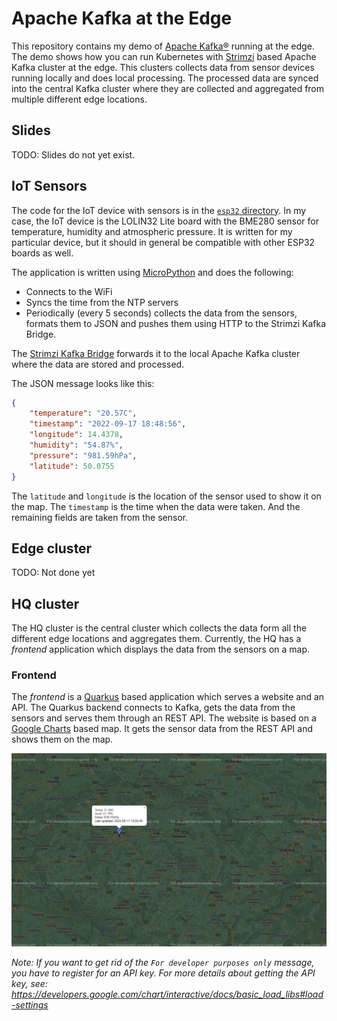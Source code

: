# Apache Kafka at the Edge

This repository contains my demo of [Apache Kafka®](https://kafka.apache.org/) running at the edge.
The demo shows how you can run Kubernetes with [Strimzi](https://strimzi.io/) based Apache Kafka cluster at the edge.
This clusters collects data from sensor devices running locally and does local processing.
The processed data are synced into the central Kafka cluster where they are collected and aggregated from multiple different edge locations.

## Slides

TODO: Slides do not yet exist.

## IoT Sensors

The code for the IoT device with sensors is in the [`esp32` directory](./esp32).
In my case, the IoT device is the LOLIN32 Lite board with the BME280 sensor for temperature, humidity and atmospheric pressure.
It is written for my particular device, but it should in general be compatible with other ESP32 boards as well.

The application is written using [MicroPython](https://micropython.org/) and does the following:
* Connects to the WiFi
* Syncs the time from the NTP servers
* Periodically (every 5 seconds) collects the data from the sensors, formats them to JSON and pushes them using HTTP to the Strimzi Kafka Bridge.

The [Strimzi Kafka Bridge](https://github.com/strimzi/strimzi-kafka-bridge) forwards it to the local Apache Kafka cluster where the data are stored and processed.

The JSON message looks like this:
```json
{
    "temperature": "20.57C",
    "timestamp": "2022-09-17 18:48:56",
    "longitude": 14.4378,
    "humidity": "54.87%",
    "pressure": "981.59hPa",
    "latitude": 50.0755
}
```

The `latitude` and `longitude` is the location of the sensor used to show it on the map.
The `timestamp` is the time when the data were taken.
And the remaining fields are taken from the sensor.

## Edge cluster

TODO: Not done yet

## HQ cluster

The HQ cluster is the central cluster which collects the data form all the different edge locations and aggregates them.
Currently, the HQ has a _frontend_ application which displays the data from the sensors on a map.

### Frontend

The _frontend_ is a [Quarkus](https://quarkus.io/) based application which serves a website and an API.
The Quarkus backend connects to Kafka, gets the data from the sensors and serves them through an REST API.
The website is based on a [Google Charts](https://developers.google.com/chart/interactive/docs/gallery/map) based map.
It gets the sensor data from the REST API and shows them on the map.

![The _frontend_ application](./assets/frontend-map.png "The _frontend_ application")

_Note: If you want to get rid of the `For developer purposes only` message, you have to register for an API key._
_For more details about getting the API key, see: https://developers.google.com/chart/interactive/docs/basic_load_libs#load-settings_
